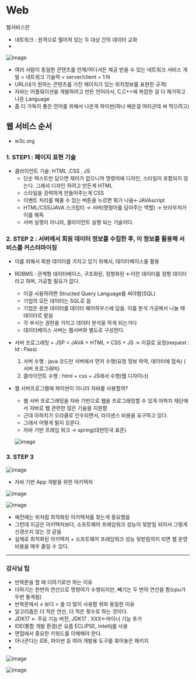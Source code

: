 # Web
웹서비스란 

- 네트워크 : 원격으로 떨어져 있는 두 대상 간의 데이터 교화
- 
![image](https://user-images.githubusercontent.com/43203949/225478492-ac13a1b7-3b81-4134-b80e-af49933e1115.png)

- 여러 사람이 동일한 콘텐츠를 언제/어디서든 제공 받을 수 있는 네트워크 서비스 개발 = 네트워크 기술력 = server/client = 1:N
- URL(내가 원하는 콘텐츠를 가진 페이지가 있는 위치정보를 표현한 규격)
- 자바는 어플맄이션을 개발하려고 만든 언어라서, C,C++에 복잡한 걸 다 제거하고 나온 Language
- 좀 더 가독이 좋은 언어를 위해서 나온게 파이썬(하나 배운걸 여러군데 써 먹으려고)

## 웹 서비스 순서

- w3c.org

### 1. STEP1 : 페이지 표현 기술

- 클라이언트 기술: HTML ,CSS , JS
    - 단순 텍스트만 담으면 재미가 없으니까 명령어에 디자인, 스타일이 포함되지 않는다. 그래서 디자인 하려고 만든게 HTML
    - 스타일을 강력하게 만들어주는게 CSS
    - 이벤트 처리를 해줄 수 있는 버튼을  누르면 뭐가 나옴←JAVAscript
    - HTML/CSS/JAVA 스크립터 → 서버(명령어를 담아주는 역할) → 브라우저가 이를 해독
    - 서버 실행이 아니라, 클라이언트 실행 되는 기술이다.

### 2. STEP 2 : 서버에서 회원 데이터 정보를 수집한 후, 이 정보를 활용해 서비스를 커스터마이징

- 이를 위해서 회원 데이터를 가지고 있기 위해서, 데이터베이스를 활용
- RDBMS : 관계형 데이터베이스, 구조화된, 정형화된 ←이런 데이터를 정형 데이터라고 하며, 가공할 필요가 없다.
    - 이걸 사용하려면 Structed Query Language를 써야함(SQL)
    - 기업의 모든 데이터는 SQL로 씀
    - 기업은 원본 데이터를 데이터 웨어하우스에 담음. 이를 분석 가공해서 나눌 때 데이터르 맡음
    - 각 부서는 권한을 가지고 데이터 분석을 하게 되는거다
    - 데이터베이스 서버는 웹서버와 별도로 구성한다.
- 서버 프로그래밍 = JSP = JAVA + HTML + CSS + JS → 이걸로 요청(request : Id : Pass)
    1. 서버 수행 : java 코드만 서버에서 먼저 수행(요청 정보 파악, 데이터에 접속) ( 서버 프로그래머)
    2. 클라이언트 수행 : html + css + JS에서 수행(웹 디자이너)
- 웹 서버프로그램에 파이썬이 아니라 자바를 사용할까?
    - 웹 서버 프로그래밍을 자바 기반으로 웹을 프로그래밍할 수 있게 아파치 재단에서 자바로 웹 관련한 많은 기술을 지원함
    - 근데 아파치가 오라클로 인수되면서, 라이센스 비용을 요구하고 있다.
    - 그래서 어떻게 될지 모른다.
    - 자바 기반 프레임 워크 → spring(대한민국 표준)
    
    ![image](https://user-images.githubusercontent.com/43203949/225478441-33894408-0d48-4fbe-9219-a18839a81282.png)

### 3. STEP 3

![image](https://user-images.githubusercontent.com/43203949/225478366-c1ef8764-6bf9-4db4-b446-5b632472cc14.png)

- 자바 기반 App 개발을 위한 아키텍처

![image](https://user-images.githubusercontent.com/43203949/225478385-07b7b07c-7ed2-40e9-94fd-4606bca28a65.png)

![image](https://user-images.githubusercontent.com/43203949/225478412-afc5644b-3017-4166-967b-2c2b4ea07bfd.png)

- 예전에는 위처럼 최적화된 아키텍처를 찾는게 중요했음
- 그런데 지금은 아키텍처보다, 소프트웨어 프레임워크 성능이 뒷받침 되어서 그렇게 신경쓰지 않는 것 같음
- 실제로 최적화된 아키텍처 + 소프트웨어 프레임워크 성능 뒷받침까지 되면 웹 운영 비용을 매우 줄일 수 있다.

---

### 강사님 팁

- 반복문을 할 때 더하기로만 하는 이유
- 더하기는 한번의 연산으로 명령어가 수행되지만, 빼기는 두 번의 연산을 함(cpu가 두번 돌게됨)
- 반복문에서 ≤ 보다 < 을 더 많이 사용함 위와 동일한 이유
- 알고리즘은 더 적은 연산, 더 적은 횟수로 하는 것이다.
- JDK17 ← 주요 기능 버전, JDK17 . XXX←마이너 기능 추가
- IDE(통합 개발 환경)은 요즘 ECLIPSE, Intellij를 사용
- 면접에서 중요한 키워드를 이해해야 한다.
- 아나콘다는 IDE, 파이썬 등 여러 개발용 도구를 묶어놓은 패키지
- 
![image](https://user-images.githubusercontent.com/43203949/225478324-3b89742c-4bfe-4349-8e90-25bde27f0b81.png)

![image](https://user-images.githubusercontent.com/43203949/225478271-1c198bb8-8f7f-4353-b484-e4d8cd1f7823.png)
